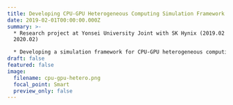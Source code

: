 ```yaml
---
title: Developing CPU-GPU Heterogeneous Computing Simulation Framework
date: 2019-02-01T00:00:00.000Z
summary: >-
  * Research project at Yonsei University Joint with SK Hynix (2019.02 -
  2020.02)

  * D﻿eveloping a simulation framework for CPU-GPU heterogeneous computing that supports processing of the state-of-the-art deep learning algorithms
draft: false
featured: false
image:
  filename: cpu-gpu-hetero.png
  focal_point: Smart
  preview_only: false
---
```

